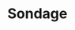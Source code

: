 Sondage
=======


<data style="display:none">

politipet, ça pète ! ❤️
j'ai pas kifé du tout 👎
non mais c'est quoi ce délire ⁉️

c'est pratique 👌
surprenant
étonnant
marrant 🤣
chelou
clair
joli 🤩

j'ai voté depuis un tél.
au final j'ai pris un ordi

j'ai voté que pour celle à la fraise 🍓
tanka faire, deux-ou-trois autres
pour toutes !
j'ai fait que regarder les images

FranceConnect, même pas peur
un peu relou quand même
l'anonymat du vote, c'est cool 👻  🕶️

je vais faire suivre
je vais « faire voter »
j'ai « ajouté à l'écran d'accueil »

j'ai oublié le nom / le lien
c'est quoi github machin .io
ça veut dire quoi politipet

je n'ai pas internet

</data>

<script src="poll.js"></script>
<link href="style.css" rel="stylesheet">
